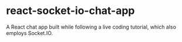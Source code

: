 # react-socket-io-chat-app
A React chat app built while following a live coding tutorial, which also employs Socket.IO.
